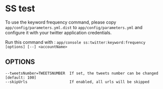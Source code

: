 SS test
=======

To use the keyword frequency command, please copy `app/config/parameters.yml.dist` to `app/config/parameters.yml` and configure it with your twitter application credentials.

Run this command with : `app/console ss:twitter:keyword:frequency [options] [--] <accountName>`

OPTIONS
-------
    --tweetsNumber=TWEETSNUMBER  If set, the tweets number can be changed [default: 100]
    --skipUrls                   If enabled, all urls will be skipped
